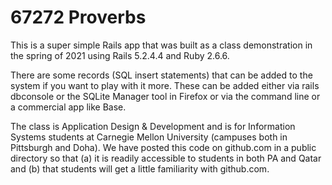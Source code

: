 # 67272 Proverbs

This is a super simple Rails app that was built as a class demonstration in the spring of 2021 using Rails 5.2.4.4 and Ruby 2.6.6.

There are some records (SQL insert statements) that can be added to the system if you want to play with it more. These can be added either via rails dbconsole or the SQLite Manager tool in Firefox or via the command line or a commercial app like Base.

The class is Application Design & Development and is for Information Systems students at Carnegie Mellon University (campuses both in Pittsburgh and Doha). We have posted this code on github.com in a public directory so that (a) it is readily accessible to students in both PA and Qatar and (b) that students will get a little familiarity with github.com.  
